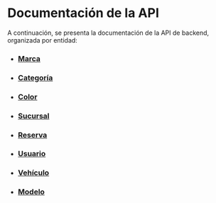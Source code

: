 # **Documentación de la API**

A continuación, se presenta la documentación de la API de backend, organizada por entidad:

- ### **[Marca](../entities/brand/main/main.md)**

- ### **[Categoría]()**

- ### **[Color]()**

- ### **[Sucursal]()**

- ### **[Reserva]()**

- ### **[Usuario](../entities/user/main/main.md)**

- ### **[Vehículo]()**

- ### **[Modelo]()**
